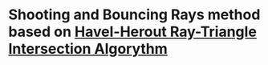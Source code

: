 # Shooting and Bouncing Rays method based on [Havel-Herout Ray-Triangle Intersection Algorythm](https://www.researchgate.net/publication/41910471_Yet_Faster_Ray-Triangle_Intersection_Using_SSE4)
